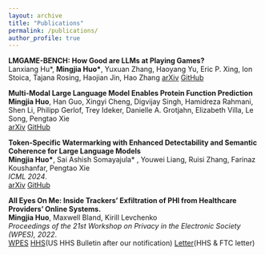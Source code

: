 ```yaml
---
layout: archive
title: "Publications"
permalink: /publications/
author_profile: true
---
```

<b>LMGAME-BENCH: How Good are LLMs at Playing Games?</b><br>
Lanxiang Hu*, <b>Mingjia Huo*</b>, Yuxuan Zhang, Haoyang Yu, Eric P. Xing, Ion Stoica, Tajana Rosing, Haojian Jin, Hao Zhang
[arXiv](https://arxiv.org/pdf/2505.15146) [GitHub](https://github.com/lmgame-org/GamingAgent)


<b>Multi-Modal Large Language Model Enables Protein Function Prediction</b><br>
<b>Mingjia Huo</b>, Han Guo, Xingyi Cheng, Digvijay Singh, Hamidreza Rahmani, Shen Li, Philipp Gerlof, Trey Ideker, Danielle A. Grotjahn, Elizabeth Villa, Le Song, Pengtao Xie<br>
[arXiv](https://www.biorxiv.org/content/10.1101/2024.08.19.608729v1) [GitHub](https://github.com/mignonjia/ProteinChat)


<b>Token-Specific Watermarking with Enhanced Detectability and Semantic Coherence for Large Language Models</b><br>
<b>Mingjia Huo*</b>, Sai Ashish Somayajula* , Youwei Liang, Ruisi Zhang, Farinaz Koushanfar, Pengtao Xie<br>
<i>ICML 2024</i>.<br>
[arXiv](https://arxiv.org/abs/2402.18059) [GitHub](https://github.com/mignonjia/TS_watermark)


<b>All Eyes On Me: Inside Trackers’ Exfiltration of PHI from Healthcare Providers’ Online Systems. </b><br>
<b>Mingjia Huo</b>, Maxwell Bland, Kirill Levchenko<br>
<i>Proceedings of the 21st Workshop on Privacy in the Electronic Society (WPES), 2022</i>.<br>
[WPES](https://dl.acm.org/doi/10.1145/3559613.3563190) [HHS](https://www.hhs.gov/hipaa/for-professionals/privacy/guidance/hipaa-online-tracking/index.html)(US HHS Bulletin after our notification) [Letter](https://www.ftc.gov/system/files/ftc_gov/pdf/FTC-OCR-Letter-Third-Party-Trackers-07-20-2023.pdf)(HHS & FTC letter)